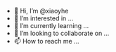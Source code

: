 - 👋 Hi, I’m @xiaoyhe
- 👀 I’m interested in ...
- 🌱 I’m currently learning ...
- 💞️ I’m looking to collaborate on ...
- 📫 How to reach me ...

<!---
xiaoyhe/xiaoyhe is a ✨ special ✨ repository because its `README.md` (this file) appears on your GitHub profile.
You can click the Preview link to take a look at your changes.
--->
